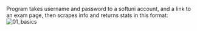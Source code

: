 Program takes username and password to a softuni account, and a link to an exam page, then scrapes info and returns stats in this format: 
![01_basics](https://user-images.githubusercontent.com/92688848/219476664-8e817b2f-9b9b-4f8b-81dc-3078f48b065a.png)
